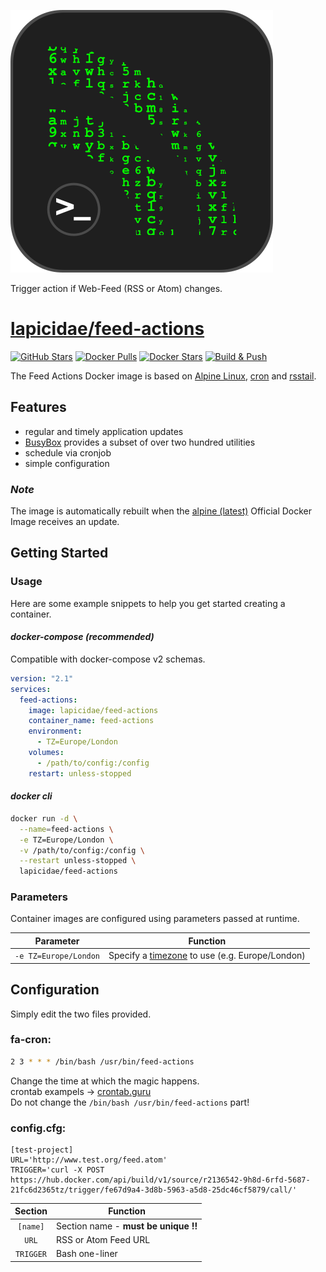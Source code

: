 [![feed-actions](feed-actions-logo.svg)](https://github.com/lapicidae/feed-actions)

Trigger action if Web-Feed (RSS or Atom) changes.


# [lapicidae/feed-actions](https://github.com/lapicidae/feed-actions)

[![GitHub Stars](https://img.shields.io/github/stars/lapicidae/feed-actions.svg?color=3c0e7b&labelColor=555555&logoColor=ffffff&style=for-the-badge&logo=github)](https://github.com/lapicidae/feed-actions)
[![Docker Pulls](https://img.shields.io/docker/pulls/lapicidae/feed-actions.svg?color=3c0e7b&labelColor=555555&logoColor=ffffff&style=for-the-badge&label=pulls&logo=docker)](https://hub.docker.com/r/lapicidae/feed-actions)
[![Docker Stars](https://img.shields.io/docker/stars/lapicidae/feed-actions.svg?color=3c0e7b&labelColor=555555&logoColor=ffffff&style=for-the-badge&label=stars&logo=docker)](https://hub.docker.com/r/lapicidae/feed-actions)
[![Build & Push](https://img.shields.io/github/workflow/status/lapicidae/feed-actions/Docker%20Build%20&%20Push?label=Build%20%26%20Push&labelColor=555555&logoColor=ffffff&style=for-the-badge&logo=github)](https://github.com/lapicidae/feed-actions/actions/workflows/docker.yml)


The Feed Actions Docker image is based on [Alpine Linux](https://alpinelinux.org/), [cron](https://en.wikipedia.org/wiki/Cron) and [rsstail](https://github.com/oldlaptop/rsstail).


## Features

* regular and timely application updates
* [BusyBox](https://www.busybox.net/) provides a subset of over two hundred utilities
* schedule via cronjob
* simple configuration

### *Note*
The image is automatically rebuilt when the [alpine (latest)](https://hub.docker.com/_/alpine) Official Docker Image receives an update.


## Getting Started

### Usage
Here are some example snippets to help you get started creating a container.

#### *docker-compose (recommended)*

Compatible with docker-compose v2 schemas.
```yaml
version: "2.1"
services:
  feed-actions:
    image: lapicidae/feed-actions
    container_name: feed-actions
    environment:
      - TZ=Europe/London
    volumes:
      - /path/to/config:/config
    restart: unless-stopped
```

#### *docker cli*

```bash
docker run -d \
  --name=feed-actions \
  -e TZ=Europe/London \
  -v /path/to/config:/config \
  --restart unless-stopped \
  lapicidae/feed-actions
```

### Parameters

Container images are configured using parameters passed at runtime.

| Parameter | Function |
| :----: | --- |
| `-e TZ=Europe/London` | Specify a [timezone](https://en.wikipedia.org/wiki/List_of_tz_database_time_zones#List) to use (e.g. Europe/London) |


## Configuration
Simply edit the two files provided.

### fa-cron:
```bash
2 3 * * * /bin/bash /usr/bin/feed-actions
```
Change the time at which the magic happens.  
crontab exampels -> [crontab.guru](https://crontab.guru)  
Do not change the `/bin/bash /usr/bin/feed-actions` part!

### config.cfg:

```dosini
[test-project]
URL='http://www.test.org/feed.atom'
TRIGGER='curl -X POST https://hub.docker.com/api/build/v1/source/r2136542-9h8d-6rfd-5687-21fc6d2365tz/trigger/fe67d9a4-3d8b-5963-a5d8-25dc46cf5879/call/'
```
| Section | Function |
| :----: | --- |
| `[name]` | Section name - **must be unique !!** |
| `URL` | RSS or Atom Feed URL |
| `TRIGGER` | Bash one-liner |
